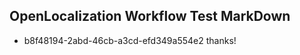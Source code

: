 ## OpenLocalization Workflow Test MarkDown
* b8f48194-2abd-46cb-a3cd-efd349a554e2 thanks!

<!--HONumber=Aug16_HO4-->



